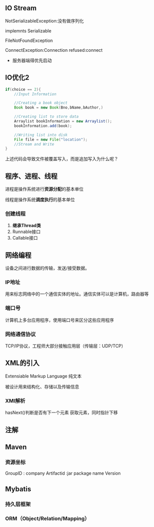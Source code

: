 ## IO Stream
NotSerializableException:没有做序列化

implemnts Serializable 

FileNotFoundException

ConnectException:Connection refused:connect
- 服务器端得优先启动
## IO优化2

```JAVA
if(choice == 2){
    //Input Information

    //Creating a book object
    Book book = new Book(Bno,bName,bAuthor,)

    //Creating list to store data
    Arraylist bookInformation = new Arraylist();
    bookInformation.add(book);

    //Writing list into disk
    File file = new File("location");
    //Stream and Write 
}
```

上述代码会导致文件被覆盖写入，而是追加写入为什么呢？

## 程序、进程、线程
进程是操作系统进行**资源分配**的基本单位

线程是操作系统**调度执行**的基本单位

### 创建线程
1. **继承Thread类**
2. Runnable接口
3. Callable接口

## 网络编程
设备之间进行数据的传输，发送/接受数据。

### IP地址
用来标志网络中的一个通信实体的地址。通信实体可以是计算机，路由器等

### 端口号
计算机上多台应用程序，使用端口号来区分这些应用程序

### 网络通信协议
TCP/IP协议，工程师大部分接触应用层（传输层：UDP/TCP）

## XML的引入
Extensiable Markup Language 纯文本

被设计用来结构化、存储以及传输信息
### XMl解析
hasNext()判断是否有下一个元素
获取元素，同时指针下移

## 注解


## Maven
### 资源坐标
GroupID : company
Artifactid :jar package name
Version

## Mybatis
### 持久层框架
### ORM（Object/Relation/Mapping）